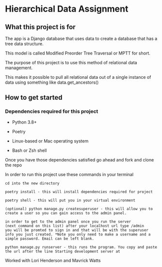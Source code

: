 # Hierarchical Data Assignment

## What this project is for
The app is a Django database that uses data to create a database that has a tree data structure. 

This model is called Modified Preorder Tree Traversal or MPTT for short.

The purpose of this project is to use this method of relational data management.

This makes it possible to pull all relational data out of a single instance of data using something like data.get_ancestors()


## How to get started

### Dependencies required for this project 
* Python 3.8+

* Poetry

* Linux-based or Mac operating system

* Bash or Zsh shell


Once you have those dependencies satisfied go ahead and fork and clone the repo

In order to run this project use these commands in your terminal 

```
cd into the new directory

poetry install - this will install dependencies required for project

poetry shell - this will put you in your virtual environment

(optional) python manage.py createsuperuser - this will allow you to create a user so you can gain access to the admin panel.

in order to get to the admin panel once you run the server
(next command on this list) after your localhost url type /admin
you will be promted to sign in and that will be with the superuser info you just created. *Note you only need to make a username and a simple password. Email can be left blank.

python manage.py runserver - this runs the program. You copy and paste the url after the line Starting development server at
```




Worked with Lori Henderson and Mavrick Watts


